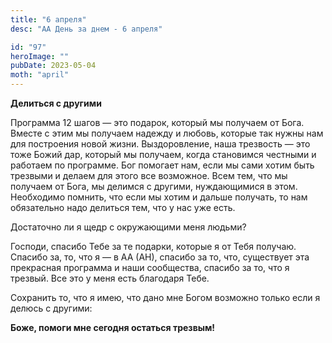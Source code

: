 ```yaml
---
title: "6 апреля"
desc: "АА День за днем - 6 апреля"

id: "97"
heroImage: ""
pubDate: 2023-05-04
moth: "april"
---
```


**Делиться с другими**

Программа 12 шагов — это подарок, который мы получаем от Бога. Вместе с этим
мы получаем надежду и любовь, которые так нужны нам для построения новой
жизни. Выздоровление, наша трезвость — это тоже Божий дар, который мы
получаем, когда становимся честными и работаем по программе. Бог помогает нам,
если мы сами хотим быть трезвыми и делаем для этого все возможное. Всем тем,
что мы получаем от Бога, мы делимся с другими, нуждающимися в этом. Необходимо
помнить, что если мы хотим и дальше получать, то нам обязательно надо делиться
тем, что у нас уже есть.

Достаточно ли я щедр с окружающими меня людьми?

Господи, спасибо Тебе за те подарки, которые я от Тебя получаю. Спасибо за,
то, что я — в АА (АН), спасибо за то, что, существует эта прекрасная программа
и наши сообщества, спасибо за то, что я трезвый. Все это у меня есть благодаря
Тебе.

Сохранить то, что я имею, что дано мне Богом возможно только если я делюсь с
другими:

**Боже, помоги мне сегодня остаться трезвым!**
